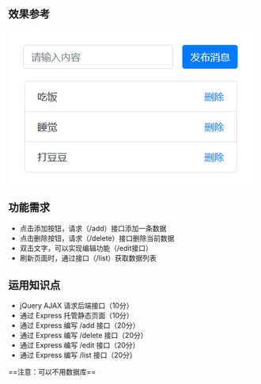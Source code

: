 ## 效果参考

<img src="./ssss.png"/>

## 功能需求

- 点击添加按钮，请求（/add）接口添加一条数据
- 点击删除按钮，请求（/delete）接口删除当前数据
- 双击文字，可以实现编辑功能（/edit接口）
- 刷新页面时，通过接口（/list）获取数据列表

## 运用知识点

- jQuery AJAX 请求后端接口（10分）
- 通过 Express 托管静态页面（10分）
- 通过 Express 编写 /add 接口（20分）
- 通过 Express 编写 /delete 接口（20分）
- 通过 Express 编写 /edit 接口（20分）
- 通过 Express 编写 /list 接口（20分）

==注意：可以不用数据库==